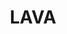 ---
title: "LAVA"
externalUrl: https://lavag.org/
summary: "The LabVIEW Advanced Virtual Architects (LAVA) forums."
showSummary: true
showAuthor: false
showEdit: false
showWordCount: false
showHeadingAnchors: false
sharingLinks: false
showZenMode: false
showPagination: false
showRelatedContent: false
categories:
 - "Find Answers"
 - "Learn Something"
tags:
 - "Community"
 - "Knowledge Base"
 - "Online"
---